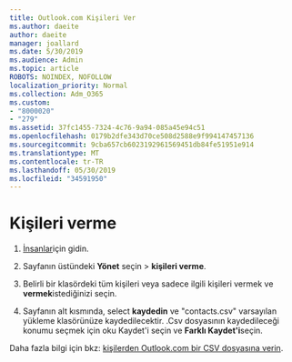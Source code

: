 ```yaml
---
title: Outlook.com Kişileri Ver
ms.author: daeite
author: daeite
manager: joallard
ms.date: 5/30/2019
ms.audience: Admin
ms.topic: article
ROBOTS: NOINDEX, NOFOLLOW
localization_priority: Normal
ms.collection: Adm_O365
ms.custom:
- "8000020"
- "279"
ms.assetid: 37fc1455-7324-4c76-9a94-085a45e94c51
ms.openlocfilehash: 0179b2dfe343d70ce508d2588e9f994147457136
ms.sourcegitcommit: 9cba657cb6023192961569451db84fe51951e914
ms.translationtype: MT
ms.contentlocale: tr-TR
ms.lasthandoff: 05/30/2019
ms.locfileid: "34591950"
---
```

# <a name="export-your-contacts"></a>Kişileri verme

1. [İnsanlar](https://outlook.live.com/people/)için gidin.

2. Sayfanın üstündeki **Yönet** seçin \> **kişileri verme**.

3. Belirli bir klasördeki tüm kişileri veya sadece ilgili kişileri vermek ve **vermek**istediğinizi seçin.

4. Sayfanın alt kısmında, select **kaydedin** ve "contacts.csv" varsayılan yükleme klasörünüze kaydedilecektir. .Csv dosyasının kaydedileceği konumu seçmek için oku Kaydet'i seçin ve **Farklı Kaydet'i**seçin.

Daha fazla bilgi için bkz: [kişilerden Outlook.com bir CSV dosyasına verin](https://go.microsoft.com/fwlink/p/?linkid=873137).